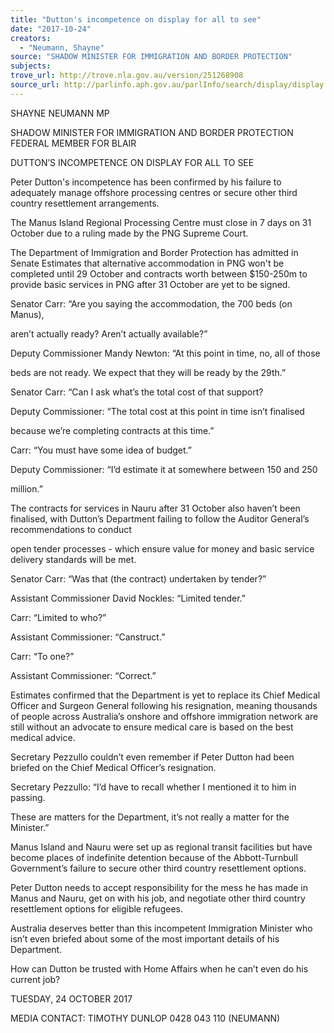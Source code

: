 ```yaml
---
title: "Dutton's incompetence on display for all to see"
date: "2017-10-24"
creators:
  - "Neumann, Shayne"
source: "SHADOW MINISTER FOR IMMIGRATION AND BORDER PROTECTION"
subjects:
trove_url: http://trove.nla.gov.au/version/251268908
source_url: http://parlinfo.aph.gov.au/parlInfo/search/display/display.w3p;query=Id%3A%22media/pressrel/5592604%22
---
```


 

 SHAYNE NEUMANN MP 

 SHADOW MINISTER FOR IMMIGRATION AND BORDER PROTECTION  FEDERAL MEMBER FOR BLAIR    

 DUTTON’S INCOMPETENCE ON DISPLAY FOR ALL TO SEE   

 Peter Dutton's incompetence has been confirmed by his failure to adequately manage  offshore processing centres or secure other third country resettlement arrangements.   

 The Manus Island Regional Processing Centre must close in 7 days on 31 October due  to a ruling made by the PNG Supreme Court.    

 The Department of Immigration and Border Protection has admitted in Senate  Estimates that alternative accommodation in PNG won't be completed until 29 October  and contracts worth between $150-250m to provide basic services in PNG after 31  October are yet to be signed. 

 

 Senator Carr: “Are you saying the accommodation, the 700 beds (on Manus), 

 aren’t actually ready? Aren’t actually available?” 

 Deputy Commissioner Mandy Newton: “At this point in time, no, all of those 

 beds are not ready. We expect that they will be ready by the 29th.” 

 

 Senator Carr: “Can I ask what’s the total cost of that support?  

 Deputy Commissioner: “The total cost at this point in time isn’t finalised 

 because we’re completing contracts at this time.” 

 Carr: “You must have some idea of budget.” 

 Deputy Commissioner: “I’d estimate it at somewhere between 150 and 250 

 million.” 

 

 The contracts for services in Nauru after 31 October also haven’t been finalised, with  Dutton’s Department failing to follow the Auditor General’s recommendations to conduct 

 open tender processes - which ensure value for money and basic service delivery  standards will be met.   

 Senator Carr: “Was that (the contract) undertaken by tender?” 

 Assistant Commissioner David Nockles: “Limited tender.” 

 Carr: “Limited to who?” 

 Assistant Commissioner: “Canstruct.” 

 Carr: “To one?” 

 Assistant Commissioner: “Correct.” 

 

 Estimates confirmed that the Department is yet to replace its Chief Medical Officer and  Surgeon General following his resignation, meaning thousands of people across  Australia’s onshore and offshore immigration network are still without an advocate to  ensure medical care is based on the best medical advice.   

 Secretary Pezzullo couldn’t even remember if Peter Dutton had been briefed on the  Chief Medical Officer’s resignation.   

 Secretary Pezzullo: “I’d have to recall whether I mentioned it to him in passing. 

 These are matters for the Department, it’s not really a matter for the Minister.” 

 

 Manus Island and Nauru were set up as regional transit facilities but have become  places of indefinite detention because of the Abbott-Turnbull Government’s failure to  secure other third country resettlement options.   

 Peter Dutton needs to accept responsibility for the mess he has made in Manus and  Nauru, get on with his job, and negotiate other third country resettlement options for  eligible refugees.   

 Australia deserves better than this incompetent Immigration Minister who isn’t even  briefed about some of the most important details of his Department.   

 How can Dutton be trusted with Home Affairs when he can’t even do his current job?    

 TUESDAY, 24 OCTOBER 2017    

 MEDIA CONTACT: TIMOTHY DUNLOP 0428 043 110 (NEUMANN)   

